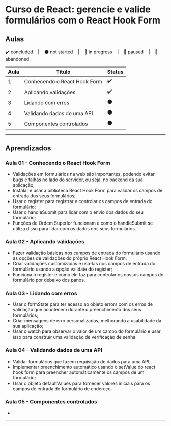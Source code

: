 # Curso de React: gerencie e valide formulários com o React Hook Form

## Aulas
<p>
  ✔️ concluded &nbsp;&nbsp;&nbsp;|&nbsp;&nbsp;&nbsp;
  ⚫ not started &nbsp;&nbsp;&nbsp;|&nbsp;&nbsp;&nbsp;
  🔵 in progress &nbsp;&nbsp;&nbsp;|&nbsp;&nbsp;&nbsp;
  🔶 paused &nbsp;&nbsp;&nbsp;|&nbsp;&nbsp;&nbsp;
  🔴 abandoned 
</p>

| Aula | Titulo | Status |
| --- | --- | --- |
| 1 | Conhecendo o React Hook Form | ✔️ |
| 2 | Aplicando validações | ✔️ |
| 3 | Lidando com erros | ⚫ |
| 4 | Validando dados de uma API | ⚫ |
| 5 | Componentes controlados | ⚫ |

---

## Aprendizados

### Aula 01 - Conhecendo o React Hook Form
<ul>
  <li>Validações em formulários na web são importantes, podendo evitar bugs e falhas no lado do servidor, ou seja, no backend da sua aplicação;</li>
  <li>Instalar e usar a biblioteca React Hook Form para validar os campos de entrada dos seus formulários;</li>
  <li>Usar o register para registrar e controlar os campos de entrada do formulário;</li>
  <li>Usar o handleSubmit para lidar com o envio dos dados do seu formulário;</li>
  <li>Funções de Ordem Superior funcionam e como o handleSubmit se utiliza disso para lidar com os dados dos seus formulários.</li>
</ul>

### Aula 02 - Aplicando validações
<ul>
  <li>Fazer validação básicas nos campos de entrada do formulário usando as opções de validações do próprio React Hook Form;</li>
  <li>Criar validações customizadas e usá-las nos campos de entrada do formulário usando a opção validate do register;</li>
  <li>Funciona o register e como ele faz para controlar os nossos campos do formulário por debaixo dos panos.</li>
</ul>

### Aula 03 - Lidando com erros
<ul>
  <li>Usar o formState para ter acesso ao objeto errors com os erros de validação que acontecem durante o preenchimento dos seus formulários;</li>
  <li>Criar mensagens de erro personalizadas, melhorando a usabilidade da sua aplicação;</li>
  <li>Usar o watch para observar o valor de um campo do formulário e usar isso para construir uma validação de verificação de senha.</li>
</ul>

### Aula 04 - Validando dados de uma API
<ul>
  <li>Validar formulários que fazem requisição de dados para uma API;</li>
  <li>Implementar preenchimento automático usando o setValue do react hook form para preencher automáticamente os campos de um formulário;</li>
  <li>Usar o objeto defaultValues para fornecer valores iniciais para os campos de entrada do formulário de endereço.</li>
</ul>

### Aula 05 - Componentes controlados
<ul>
  <li></li>
</ul>

---

<!-- ## 🎯 Projeto desenvolvido
Este é o screenshot do projeto que foi desenvolvido durante o curso:

<p align="center">
  <img alt="Miniatura da imagem do projeto"src="../../.github/thumbs/preview.jpg">
</p> -->